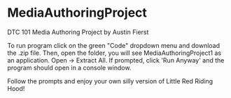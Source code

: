 # MediaAuthoringProject
DTC 101 Media Authoring Project by Austin Fierst

To run program click on the green "Code" dropdown menu and download the .zip file.
Then, open the folder, you will see MediaAuthoringProject1 as an application.
Open -> Extract All. If prompted, click 'Run Anyway' and the program should open in a console window.

Follow the prompts and enjoy your own silly version of Little Red Riding Hood!
